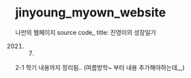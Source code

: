 # jinyoung_myown_website
나만의 웹페이지 source code_ title: 진영이의 성장일기

2021. 07.
2-1 학기 내용까지 정리됨..
(여름방학~ 부터 내용 추가해야하는데,,,)
